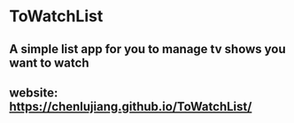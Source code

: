 # ToWatchList
## A simple list app for you to manage tv shows you want to watch
## website: https://chenlujiang.github.io/ToWatchList/

